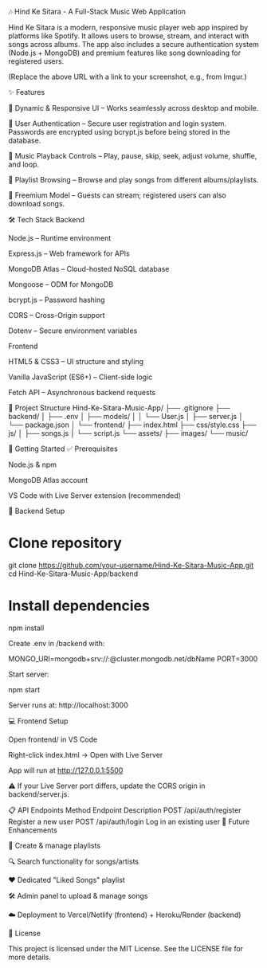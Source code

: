 🎶 Hind Ke Sitara - A Full-Stack Music Web Application

Hind Ke Sitara is a modern, responsive music player web app inspired by platforms like Spotify. It allows users to browse, stream, and interact with songs across albums. The app also includes a secure authentication system (Node.js + MongoDB) and premium features like song downloading for registered users.


(Replace the above URL with a link to your screenshot, e.g., from Imgur.)

✨ Features

🎨 Dynamic & Responsive UI – Works seamlessly across desktop and mobile.

🔐 User Authentication – Secure user registration and login system.
Passwords are encrypted using bcrypt.js before being stored in the database.

🎵 Music Playback Controls – Play, pause, skip, seek, adjust volume, shuffle, and loop.

📂 Playlist Browsing – Browse and play songs from different albums/playlists.

💎 Freemium Model – Guests can stream; registered users can also download songs.

🛠️ Tech Stack
Backend

Node.js – Runtime environment

Express.js – Web framework for APIs

MongoDB Atlas – Cloud-hosted NoSQL database

Mongoose – ODM for MongoDB

bcrypt.js – Password hashing

CORS – Cross-Origin support

Dotenv – Secure environment variables

Frontend

HTML5 & CSS3 – UI structure and styling

Vanilla JavaScript (ES6+) – Client-side logic

Fetch API – Asynchronous backend requests

📂 Project Structure
Hind-Ke-Sitara-Music-App/
├── .gitignore
├── backend/
│   ├── .env
│   ├── models/
│   │   └── User.js
│   ├── server.js
│   └── package.json
│
└── frontend/
    ├── index.html
    ├── css/style.css
    ├── js/
    │   ├── songs.js
    │   └── script.js
    └── assets/
        ├── images/
        └── music/

🚀 Getting Started
✅ Prerequisites

Node.js & npm

MongoDB Atlas
 account

VS Code with Live Server extension (recommended)

🔧 Backend Setup
# Clone repository
git clone https://github.com/your-username/Hind-Ke-Sitara-Music-App.git
cd Hind-Ke-Sitara-Music-App/backend

# Install dependencies
npm install


Create .env in /backend with:

MONGO_URI=mongodb+srv://<username>:<password>@cluster.mongodb.net/dbName
PORT=3000


Start server:

npm start


Server runs at: http://localhost:3000

💻 Frontend Setup

Open frontend/ in VS Code

Right-click index.html → Open with Live Server

App will run at http://127.0.0.1:5500

⚠️ If your Live Server port differs, update the CORS origin in backend/server.js.

📋 API Endpoints
Method	Endpoint	Description
POST	/api/auth/register	Register a new user
POST	/api/auth/login	Log in an existing user
🔮 Future Enhancements

🎼 Create & manage playlists

🔍 Search functionality for songs/artists

❤️ Dedicated "Liked Songs" playlist

🛠️ Admin panel to upload & manage songs

☁️ Deployment to Vercel/Netlify (frontend) + Heroku/Render (backend)

📄 License

This project is licensed under the MIT License.
See the LICENSE
 file for more details.

